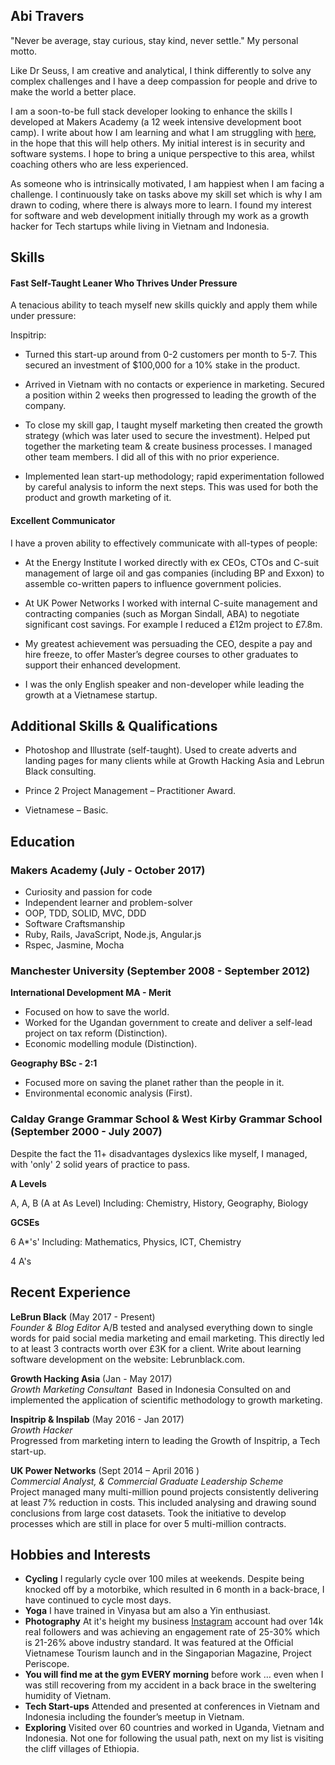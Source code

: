## Abi Travers

"Never be average, stay curious, stay kind, never settle."
My personal motto.

Like Dr Seuss, I am creative and analytical, I think differently to solve any complex challenges and I have a deep compassion for people and drive to make the world a better place.

I am a soon-to-be full stack developer looking to enhance the skills I developed at Makers Academy (a 12 week intensive development boot camp). I write about how I am learning and what I am struggling with [here](http://lebrunblack.com/), in the hope that this will help others. My initial interest is in security and software systems. I hope to bring a unique perspective to this area, whilst coaching others who are less experienced.
 

As someone who is intrinsically motivated, I am happiest when I am facing a challenge. I continuously take on tasks above my skill set which is why I am drawn to coding, where there is always more to learn. I found my interest for software and web development initially through my work as a growth hacker for Tech startups while living in Vietnam and Indonesia.
 

## Skills ##

#### Fast Self-Taught Leaner Who Thrives Under Pressure ####

A tenacious ability to teach myself new skills quickly and apply them while under pressure:

Inspitrip:
- Turned this start-up around from 0-2 customers per month to 5-7. This secured an investment of $100,000 for a 10% stake in the product.

- Arrived in Vietnam with no contacts or experience in marketing. Secured a position within 2 weeks then progressed to leading the growth of the company.

- To close my skill gap, I taught myself marketing then created the growth strategy (which was later used to secure the investment). Helped put together the marketing team & create business processes. I managed other team members. I did all of this with no prior experience.

- Implemented lean start-up methodology; rapid experimentation followed by careful analysis to inform the next steps. This was used for both the product and growth marketing of it.




#### Excellent Communicator ####

I have a proven ability to effectively communicate with all-types of people:


- At the Energy Institute I worked directly with ex CEOs, CTOs and C-suit management of large oil and gas companies (including BP and Exxon) to assemble co-written papers to influence government policies.

- At UK Power Networks I worked with internal C-suite management and contracting companies (such as Morgan Sindall, ABA) to negotiate significant cost savings. For example I reduced a £12m project to £7.8m.

- My greatest achievement was persuading the CEO, despite a pay and hire freeze, to offer Master’s degree courses to other graduates to support their enhanced development.  

- I was the only English speaker and non-developer while leading the growth at a Vietnamese startup.

## Additional Skills & Qualifications ##

- Photoshop and Illustrate (self-taught). Used to create adverts and landing pages for many clients while at Growth Hacking Asia and Lebrun Black consulting.

- Prince 2 Project Management – Practitioner Award.

- Vietnamese – Basic.

## Education ##

### Makers Academy (July - October 2017) ###

- Curiosity and passion for code
- Independent learner and problem-solver
- OOP, TDD, SOLID, MVC, DDD
- Software Craftsmanship
- Ruby, Rails, JavaScript, Node.js, Angular.js
- Rspec, Jasmine, Mocha

### Manchester University (September 2008 - September 2012) ###

**International Development MA - Merit**

- Focused on how to save the world.
- Worked for the Ugandan government to create and deliver a self-lead project on tax reform (Distinction).
- Economic modelling module (Distinction).

**Geography BSc - 2:1**

- Focused more on saving the planet rather than the people in it.  
- Environmental economic analysis (First).


### Calday Grange Grammar School  & West Kirby Grammar School (September 2000 - July 2007) ###

Despite the fact the 11+ disadvantages dyslexics like myself, I managed, with 'only' 2 solid years of practice to pass.


**A Levels**

A, A, B (A at As Level) Including: Chemistry, History, Geography, Biology  

**GCSEs**

6 A*'s' Including: Mathematics, Physics, ICT, Chemistry

4 A's

## Recent Experience ##

**LeBrun Black** (May 2017 - Present)    
*Founder & Blog Editor*
A/B tested and analysed everything down to single words for paid social media marketing and email marketing. This directly led to at least 3 contracts worth over £3K for a client.
Write about learning software development on the website: Lebrunblack.com.

**Growth Hacking Asia** (Jan - May 2017)   
*Growth Marketing Consultant*  Based in Indonesia
Consulted on and implemented the application of scientific methodology to growth marketing.

**Inspitrip & Inspilab** (May 2016 - Jan 2017)   
*Growth Hacker*  
Progressed from marketing intern to leading the Growth of Inspitrip, a Tech start-up.

**UK Power Networks** (Sept 2014 – April 2016 )   
*Commercial Analyst, & Commercial Graduate Leadership Scheme*  
Project managed many multi-million pound projects consistently delivering at least 7% reduction in costs. This included analysing and drawing sound conclusions from large cost datasets. Took the initiative to develop processes which are still in place for over 5 multi-million contracts.

## Hobbies and Interests ##
- **Cycling** I regularly cycle over 100 miles at weekends. Despite being knocked off by a motorbike, which resulted in 6 month in a back-brace, I have continued to cycle most days.
- **Yoga** I have trained in Vinyasa but am also a Yin enthusiast.
- **Photography** At it's height my business [Instagram](https://www.instagram.com/lebrun_black/) account had over 14k real followers and was achieving an engagement rate of 25-30% which is 21-26% above industry standard. It was featured at the Official Vietnamese Tourism launch and in the Singaporian Magazine, Project Periscope.
- **You will find me at the gym EVERY morning** before work … even when I was still recovering from my accident in a back brace in the sweltering humidity of Vietnam.
- **Tech Start-ups** Attended and presented at conferences in Vietnam and Indonesia including the founder’s meetup in Vietnam. 
- **Exploring** Visited over 60 countries and worked in Uganda, Vietnam and Indonesia. Not one for following the usual path, next on my list is visiting the cliff villages of Ethiopia.  
